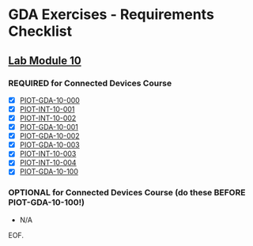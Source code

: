 # GDA Exercises - Requirements Checklist

## [Lab Module 10](https://github.com/orgs/programming-the-iot/projects/1#column-10488510)

### REQUIRED for Connected Devices Course

- [x] [PIOT-GDA-10-000](https://github.com/programming-the-iot/book-exercise-tasks/issues/26)
- [x] [PIOT-INT-10-001](https://github.com/programming-the-iot/book-exercise-tasks/issues/108)
- [x] [PIOT-INT-10-002](https://github.com/programming-the-iot/book-exercise-tasks/issues/109)
- [x] [PIOT-GDA-10-001](https://github.com/programming-the-iot/book-exercise-tasks/issues/112)
- [x] [PIOT-GDA-10-002](https://github.com/programming-the-iot/book-exercise-tasks/issues/92)
- [x] [PIOT-GDA-10-003](https://github.com/programming-the-iot/book-exercise-tasks/issues/91)
- [x] [PIOT-INT-10-003](https://github.com/programming-the-iot/book-exercise-tasks/issues/88)
- [x] [PIOT-INT-10-004](https://github.com/programming-the-iot/book-exercise-tasks/issues/114)
- [x] [PIOT-GDA-10-100](https://github.com/programming-the-iot/book-exercise-tasks/issues/33)

### OPTIONAL for Connected Devices Course (do these BEFORE PIOT-GDA-10-100!)
- N/A

EOF.
